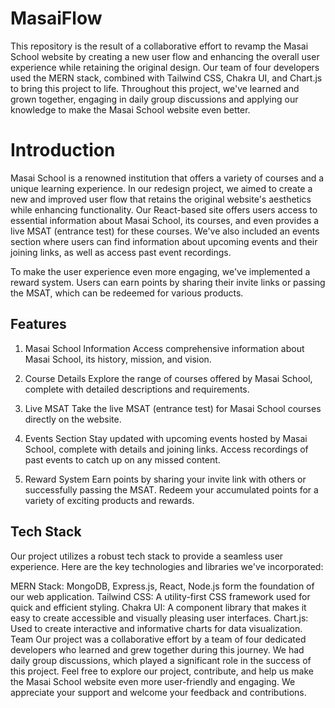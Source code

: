# MasaiFlow
This repository is the result of a collaborative effort to revamp the Masai School website by creating a new user flow and enhancing the overall user experience while retaining the original design. Our team of four developers used the MERN stack, combined with Tailwind CSS, Chakra UI, and Chart.js to bring this project to life. Throughout this project, we've learned and grown together, engaging in daily group discussions and applying our knowledge to make the Masai School website even better.

# Introduction
Masai School is a renowned institution that offers a variety of courses and a unique learning experience. In our redesign project, we aimed to create a new and improved user flow that retains the original website's aesthetics while enhancing functionality. Our React-based site offers users access to essential information about Masai School, its courses, and even provides a live MSAT (entrance test) for these courses. We've also included an events section where users can find information about upcoming events and their joining links, as well as access past event recordings.

To make the user experience even more engaging, we've implemented a reward system. Users can earn points by sharing their invite links or passing the MSAT, which can be redeemed for various products.

## Features
1. Masai School Information
Access comprehensive information about Masai School, its history, mission, and vision.

3. Course Details
Explore the range of courses offered by Masai School, complete with detailed descriptions and requirements.
4. Live MSAT
Take the live MSAT (entrance test) for Masai School courses directly on the website.
5. Events Section
Stay updated with upcoming events hosted by Masai School, complete with details and joining links.
Access recordings of past events to catch up on any missed content.
6. Reward System
Earn points by sharing your invite link with others or successfully passing the MSAT.
Redeem your accumulated points for a variety of exciting products and rewards.

## Tech Stack
Our project utilizes a robust tech stack to provide a seamless user experience. Here are the key technologies and libraries we've incorporated:

MERN Stack: MongoDB, Express.js, React, Node.js form the foundation of our web application.
Tailwind CSS: A utility-first CSS framework used for quick and efficient styling.
Chakra UI: A component library that makes it easy to create accessible and visually pleasing user interfaces.
Chart.js: Used to create interactive and informative charts for data visualization.
Team
Our project was a collaborative effort by a team of four dedicated developers who learned and grew together during this journey. We had daily group discussions, which played a significant role in the success of this project. 
Feel free to explore our project, contribute, and help us make the Masai School website even more user-friendly and engaging. We appreciate your support and welcome your feedback and contributions.
